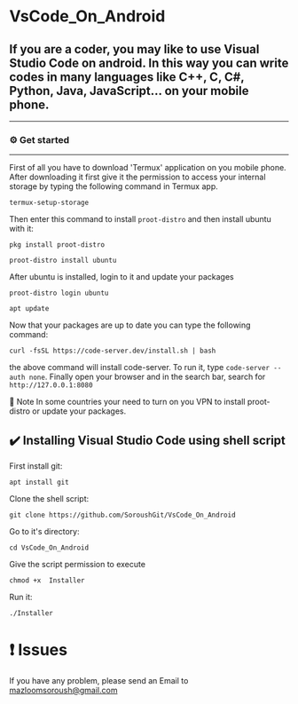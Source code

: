 # VsCode_On_Android
## If you are a coder, you may like to use Visual Studio Code on android. In this way you can write codes in many languages like C++, C, C#, Python, Java, JavaScript... on your mobile phone.
-----------------------


### :gear: Get started
-----------------------

First of all you have to download 'Termux' application on you mobile phone. 
After downloading it first give it the permission to access your internal storage by typing the following command in Termux app.
```
termux-setup-storage
```
Then enter this command to install `proot-distro` and then install ubuntu with it:

```
pkg install proot-distro
```
```
proot-distro install ubuntu
```

After ubuntu is installed, login to it and update your packages

```
proot-distro login ubuntu
```
```
apt update
```

Now that your packages are up to date you can type the following command:

```
curl -fsSL https://code-server.dev/install.sh | bash
```

the above command will install code-server. To run it, type `code-server --auth none`.
Finally open your browser and in the search bar, search for `http://127.0.0.1:8080`

:green_book: Note
In some countries your need to turn on you VPN to install proot-distro or update your packages.

##  :heavy_check_mark: Installing Visual Studio Code using shell script
First install git:
```
apt install git
```
Clone the shell script:
```
git clone https://github.com/SoroushGit/VsCode_On_Android
```
Go to it's directory:
```
cd VsCode_On_Android
```
Give the script permission to execute
```
chmod +x  Installer
```
Run it:
```
./Installer
```


# :heavy_exclamation_mark: Issues
If you have any problem, please send an Email to mazloomsoroush@gmail.com 
